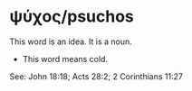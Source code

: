 # ψύχος/psuchos
This word is an idea. It is a noun.
* This word means cold.

See: John 18:18; Acts 28:2; 2 Corinthians 11:27
